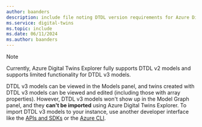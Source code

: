 ```yaml
---
author: baanders
description: include file noting DTDL version requirements for Azure Digital Twins Explorer
ms.service: digital-twins
ms.topic: include
ms.date: 06/11/2024
ms.author: baanders
---
```


>[!NOTE]
>Currently, Azure Digital Twins Explorer fully supports DTDL v2 models and supports limited functionality for DTDL v3 models. 
>
>DTDL v3 models can be viewed in the Models panel, and twins created with DTDL v3 models can be viewed and edited (including those with array properties). However, DTDL v3 models won't show up in the Model Graph panel, and they **can't be imported** using Azure Digital Twins Explorer. To import DTDL v3 models to your instance, use another developer interface like the [APIs and SDKs](../articles/digital-twins/concepts-apis-sdks.md) or the [Azure CLI](../articles/digital-twins/concepts-cli.md).
